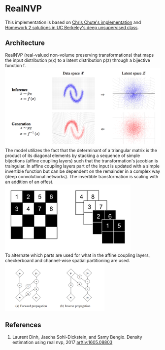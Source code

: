 # RealNVP
This implementation is based on [Chris Chute's implementation](https://github.com/chrischute/real-nvp) and [Homework 2 solutions in UC Berkeley's deep unsupervised class](https://sites.google.com/view/berkeley-cs294-158-sp20/home).  

## Architecture
RealNVP (real-valued non-volume preserving transformations) that maps the input distribution p(x) to a latent distribution p(z) through a bijective function f.  
![transformation](../../images/realnvp1.png)  
The model utilizes the fact that the determinant of a triangular matrix is the product of its diagonal elements by stacking a sequence of simple bijections (affine coupling layers) such that the transformation's jacobian is traingular. 
In affine coupling layers part of the input is updated with a simple invertible function but can be dependent on the remainder in a complex way (deep convolutional networks). The invertible transformation is scaling with an addition of an offest.  
![affine coupling](../../images/realnvp3.png)  
To alternate which parts are used for what in the affine coupling layers, checkerboard and channel-wise spatial partitioning are used.
![partitioning](../../images/realnvp2.png)  


## References
1) Laurent Dinh, Jascha Sohl-Dickstein, and Samy Bengio. Density estimation using real nvp, 2017 [arXiv:1605.08803](https://arxiv.org/abs/1605.08803)  
